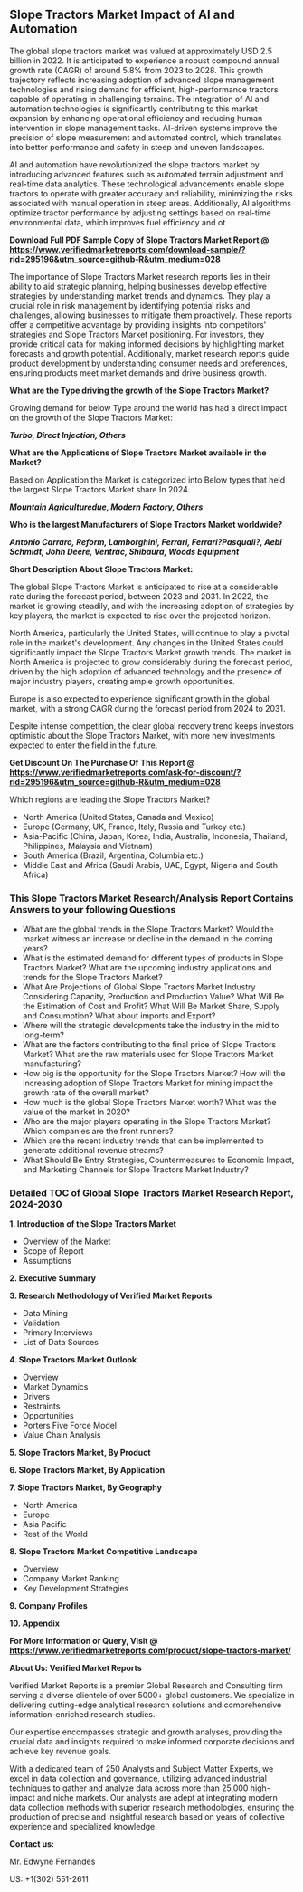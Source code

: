 <h2>Slope Tractors Market Impact of AI and Automation</h2><p>The global slope tractors market was valued at approximately USD 2.5 billion in 2022. It is anticipated to experience a robust compound annual growth rate (CAGR) of around 5.8% from 2023 to 2028. This growth trajectory reflects increasing adoption of advanced slope management technologies and rising demand for efficient, high-performance tractors capable of operating in challenging terrains. The integration of AI and automation technologies is significantly contributing to this market expansion by enhancing operational efficiency and reducing human intervention in slope management tasks. AI-driven systems improve the precision of slope measurement and automated control, which translates into better performance and safety in steep and uneven landscapes.</p><p>AI and automation have revolutionized the slope tractors market by introducing advanced features such as automated terrain adjustment and real-time data analytics. These technological advancements enable slope tractors to operate with greater accuracy and reliability, minimizing the risks associated with manual operation in steep areas. Additionally, AI algorithms optimize tractor performance by adjusting settings based on real-time environmental data, which improves fuel efficiency and ot</p><p id="" class=""><strong>Download Full PDF Sample Copy of Slope Tractors Market Report @ <a href="https://www.verifiedmarketreports.com/download-sample/?rid=295196&utm_source=github-R&utm_medium=028" target="_blank">https://www.verifiedmarketreports.com/download-sample/?rid=295196&utm_source=github-R&utm_medium=028</a></strong></p><p>The importance of&nbsp;Slope Tractors Market research reports lies in their ability to aid strategic planning, helping businesses develop effective strategies by understanding market trends and dynamics. They play a crucial role in risk management by identifying potential risks and challenges, allowing businesses to mitigate them proactively. These reports offer a competitive advantage by providing insights into competitors' strategies and Slope Tractors Market positioning. For investors, they provide critical data for making informed decisions by highlighting market forecasts and growth potential. Additionally, market research reports guide product development by understanding consumer needs and preferences, ensuring products meet market demands and drive business growth.</p><p><strong>What are the&nbsp;Type driving the growth of the Slope Tractors Market?</strong></p><p id="" class="">Growing demand for below Type around the world has had a direct impact on the growth of the Slope Tractors Market:</p><em><strong>Turbo, Direct Injection, Others</strong></em></p><strong>What are the&nbsp;Applications&nbsp;of Slope Tractors Market available in the Market?</strong></p><p id="" class="">Based on Application the Market is categorized into Below types that held the largest Slope Tractors Market share In 2024.</p><em><strong>Mountain Agriculturedue, Modern Factory, Others</strong></em></p><strong>Who is the largest Manufacturers of Slope Tractors Market worldwide?</strong></p><p><em><strong>Antonio Carraro, Reform, Lamborghini, Ferrari, Ferrari?Pasquali?, Aebi Schmidt, John Deere, Ventrac, Shibaura, Woods Equipment</strong></em></p><p id="" class=""><strong>Short Description About Slope Tractors Market:</strong></p><p>The global Slope Tractors Market is anticipated to rise at a considerable rate during the forecast period, between 2023 and 2031. In 2022, the market is growing steadily, and with the increasing adoption of strategies by key players, the market is expected to rise over the projected horizon.</p><p>North America, particularly the United States, will continue to play a pivotal role in the market's development. Any changes in the United States could significantly impact the Slope Tractors Market growth trends. The market in North America is projected to grow considerably during the forecast period, driven by the high adoption of advanced technology and the presence of major industry players, creating ample growth opportunities.</p><p>Europe is also expected to experience significant growth in the global market, with a strong CAGR during the forecast period from 2024 to 2031.</p><p>Despite intense competition, the clear global recovery trend keeps investors optimistic about the Slope Tractors Market, with more new investments expected to enter the field in the future.</p><p id="" class=""><strong>Get Discount On The Purchase Of This Report @ <a href="https://www.verifiedmarketreports.com/ask-for-discount/?rid=295196&utm_source=github-R&utm_medium=028" target="_blank">https://www.verifiedmarketreports.com/ask-for-discount/?rid=295196&utm_source=github-R&utm_medium=028</a></strong></p>Which regions are leading the Slope Tractors Market?</p><ul><li>North America (United States, Canada and Mexico)</li><li>Europe (Germany, UK, France, Italy, Russia and Turkey etc.)</li><li>Asia-Pacific (China, Japan, Korea, India, Australia, Indonesia, Thailand, Philippines, Malaysia and Vietnam)</li><li>South America (Brazil, Argentina, Columbia etc.)</li><li>Middle East and Africa (Saudi Arabia, UAE, Egypt, Nigeria and South Africa)</li></ul><h3 id="" class="">This Slope Tractors Market Research/Analysis Report Contains Answers to your following Questions</h3><ul><li>What are the global trends in the Slope Tractors Market? Would the market witness an increase or decline in the demand in the coming years?</li><li>What is the estimated demand for different types of products in Slope Tractors Market? What are the upcoming industry applications and trends for the Slope Tractors Market?</li><li>What Are Projections of Global Slope Tractors Market Industry Considering Capacity, Production and Production Value? What Will Be the Estimation of Cost and Profit? What Will Be Market Share, Supply and Consumption? What about imports and Export?</li><li>Where will the strategic developments take the industry in the mid to long-term?</li><li>What are the factors contributing to the final price of Slope Tractors Market? What are the raw materials used for Slope Tractors Market manufacturing?</li><li>How big is the opportunity for the Slope Tractors Market? How will the increasing adoption of Slope Tractors Market for mining impact the growth rate of the overall market?</li><li>How much is the global Slope Tractors Market worth? What was the value of the market In 2020?</li><li>Who are the major players operating in the Slope Tractors Market? Which companies are the front runners?</li><li>Which are the recent industry trends that can be implemented to generate additional revenue streams?</li><li>What Should Be Entry Strategies, Countermeasures to Economic Impact, and Marketing Channels for Slope Tractors Market Industry?</li></ul><h3 id="" class="">Detailed TOC of Global Slope Tractors Market Research Report, 2024-2030</h3><p id="" class=""><strong>1. Introduction of the Slope Tractors Market</strong></p><ul><li>Overview of the Market</li><li>Scope of Report</li><li>Assumptions</li></ul><p id="" class=""><strong>2. Executive Summary</strong></p><p id="" class=""><strong>3. Research Methodology of Verified Market Reports</strong></p><ul><li>Data Mining</li><li>Validation</li><li>Primary Interviews</li><li>List of Data Sources</li></ul><p id="" class=""><strong>4. Slope Tractors Market Outlook</strong></p><ul><li>Overview</li><li>Market Dynamics</li><li>Drivers</li><li>Restraints</li><li>Opportunities</li><li>Porters Five Force Model</li><li>Value Chain Analysis</li></ul><p id="" class=""><strong>5. Slope Tractors Market, By Product</strong></p><p id="" class=""><strong>6. Slope Tractors Market, By Application</strong></p><p id="" class=""><strong>7. Slope Tractors Market, By Geography</strong></p><ul><li>North America</li><li>Europe</li><li>Asia Pacific</li><li>Rest of the World</li></ul><p id="" class=""><strong>8. Slope Tractors Market Competitive Landscape</strong></p><ul><li>Overview</li><li>Company Market Ranking</li><li>Key Development Strategies</li></ul><p id="" class=""><strong>9. Company Profiles</strong></p><p id="" class=""><strong>10. Appendix</strong></p><p id="" class=""><strong>For More Information or Query, Visit @ <a href="https://www.verifiedmarketreports.com/product/slope-tractors-market/" target="_blank">https://www.verifiedmarketreports.com/product/slope-tractors-market/</a></strong></p><p id="" class=""><strong>About Us: Verified Market Reports</strong></p><p id="" class="">Verified Market Reports is a premier Global Research and Consulting firm serving a diverse clientele of over 5000+ global customers. We specialize in delivering cutting-edge analytical research solutions and comprehensive information-enriched research studies.</p><p id="" class="">Our expertise encompasses strategic and growth analyses, providing the crucial data and insights required to make informed corporate decisions and achieve key revenue goals.</p><p id="" class="">With a dedicated team of 250 Analysts and Subject Matter Experts, we excel in data collection and governance, utilizing advanced industrial techniques to gather and analyze data across more than 25,000 high-impact and niche markets. Our analysts are adept at integrating modern data collection methods with superior research methodologies, ensuring the production of precise and insightful research based on years of collective experience and specialized knowledge.</p><p id="" class=""><strong>Contact us:</strong></p><p id="" class="">Mr. Edwyne Fernandes</p><p id="" class="">US: +1(302) 551-2611</p>